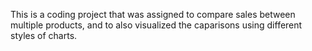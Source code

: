This is a coding project that was assigned to compare sales between multiple products, and to also visualized the caparisons using different styles of charts.

